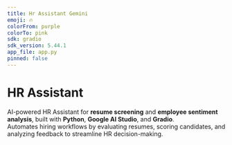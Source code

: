 ```yaml
---
title: Hr Assistant Gemini
emoji: 🔥
colorFrom: purple
colorTo: pink
sdk: gradio
sdk_version: 5.44.1
app_file: app.py
pinned: false
---
```

# HR Assistant  

AI-powered HR Assistant for **resume screening** and **employee sentiment analysis**, built with **Python**, **Google AI Studio**, and **Gradio**.  
Automates hiring workflows by evaluating resumes, scoring candidates, and analyzing feedback to streamline HR decision-making.
